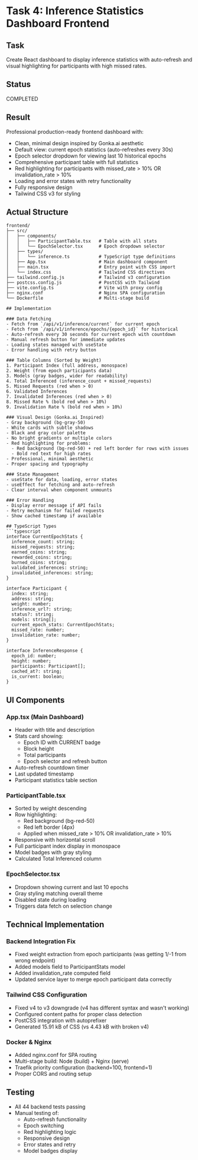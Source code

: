 # Task 4: Inference Statistics Dashboard Frontend

## Task
Create React dashboard to display inference statistics with auto-refresh and visual highlighting for participants with high missed rates.

## Status
COMPLETED

## Result
Professional production-ready frontend dashboard with:
- Clean, minimal design inspired by Gonka.ai aesthetic
- Default view: current epoch statistics (auto-refreshes every 30s)
- Epoch selector dropdown for viewing last 10 historical epochs
- Comprehensive participant table with full statistics
- Red highlighting for participants with missed_rate > 10% OR invalidation_rate > 10%
- Loading and error states with retry functionality
- Fully responsive design
- Tailwind CSS v3 for styling

## Actual Structure
```
frontend/
├── src/
│   ├── components/
│   │   ├── ParticipantTable.tsx   # Table with all stats
│   │   └── EpochSelector.tsx      # Epoch dropdown selector
│   ├── types/
│   │   └── inference.ts           # TypeScript type definitions
│   ├── App.tsx                    # Main dashboard component
│   ├── main.tsx                   # Entry point with CSS import
│   └── index.css                  # Tailwind CSS directives
├── tailwind.config.js             # Tailwind v3 configuration
├── postcss.config.js              # PostCSS with Tailwind
├── vite.config.ts                 # Vite with proxy config
├── nginx.conf                     # Nginx SPA configuration
└── Dockerfile                     # Multi-stage build

## Implementation

### Data Fetching
- Fetch from `/api/v1/inference/current` for current epoch
- Fetch from `/api/v1/inference/epochs/{epoch_id}` for historical
- Auto-refresh every 30 seconds for current epoch with countdown
- Manual refresh button for immediate updates
- Loading states managed with useState
- Error handling with retry button

### Table Columns (Sorted by Weight)
1. Participant Index (full address, monospace)
2. Weight (from epoch participants data)
3. Models (gray badges, wider for readability)
4. Total Inferenced (inference_count + missed_requests)
5. Missed Requests (red when > 0)
6. Validated Inferences
7. Invalidated Inferences (red when > 0)
8. Missed Rate % (bold red when > 10%)
9. Invalidation Rate % (bold red when > 10%)

### Visual Design (Gonka.ai Inspired)
- Gray background (bg-gray-50)
- White cards with subtle shadows
- Black and gray color palette
- No bright gradients or multiple colors
- Red highlighting for problems:
  - Red background (bg-red-50) + red left border for rows with issues
  - Bold red text for high rates
- Professional, minimal aesthetic
- Proper spacing and typography

### State Management
- useState for data, loading, error states
- useEffect for fetching and auto-refresh
- Clear interval when component unmounts

### Error Handling
- Display error message if API fails
- Retry mechanism for failed requests
- Show cached timestamp if available

## TypeScript Types
```typescript
interface CurrentEpochStats {
  inference_count: string;
  missed_requests: string;
  earned_coins: string;
  rewarded_coins: string;
  burned_coins: string;
  validated_inferences: string;
  invalidated_inferences: string;
}

interface Participant {
  index: string;
  address: string;
  weight: number;
  inference_url?: string;
  status?: string;
  models: string[];
  current_epoch_stats: CurrentEpochStats;
  missed_rate: number;
  invalidation_rate: number;
}

interface InferenceResponse {
  epoch_id: number;
  height: number;
  participants: Participant[];
  cached_at?: string;
  is_current: boolean;
}
```

## UI Components

### App.tsx (Main Dashboard)
- Header with title and description
- Stats card showing:
  - Epoch ID with CURRENT badge
  - Block height
  - Total participants
  - Epoch selector and refresh button
- Auto-refresh countdown timer
- Last updated timestamp
- Participant statistics table section

### ParticipantTable.tsx
- Sorted by weight descending
- Row highlighting:
  - Red background (bg-red-50)
  - Red left border (4px)
  - Applied when missed_rate > 10% OR invalidation_rate > 10%
- Responsive with horizontal scroll
- Full participant index display in monospace
- Model badges with gray styling
- Calculated Total Inferenced column

### EpochSelector.tsx
- Dropdown showing current and last 10 epochs
- Gray styling matching overall theme
- Disabled state during loading
- Triggers data fetch on selection change

## Technical Implementation

### Backend Integration Fix
- Fixed weight extraction from epoch participants (was getting 1/-1 from wrong endpoint)
- Added models field to ParticipantStats model
- Added invalidation_rate computed field
- Updated service layer to merge epoch participant data correctly

### Tailwind CSS Configuration
- Fixed v4 to v3 downgrade (v4 has different syntax and wasn't working)
- Configured content paths for proper class detection
- PostCSS integration with autoprefixer
- Generated 15.91 kB of CSS (vs 4.43 kB with broken v4)

### Docker & Nginx
- Added nginx.conf for SPA routing
- Multi-stage build: Node (build) + Nginx (serve)
- Traefik priority configuration (backend=100, frontend=1)
- Proper CORS and routing setup

## Testing
- All 44 backend tests passing
- Manual testing of:
  - Auto-refresh functionality
  - Epoch switching
  - Red highlighting logic
  - Responsive design
  - Error states and retry
  - Model badges display


